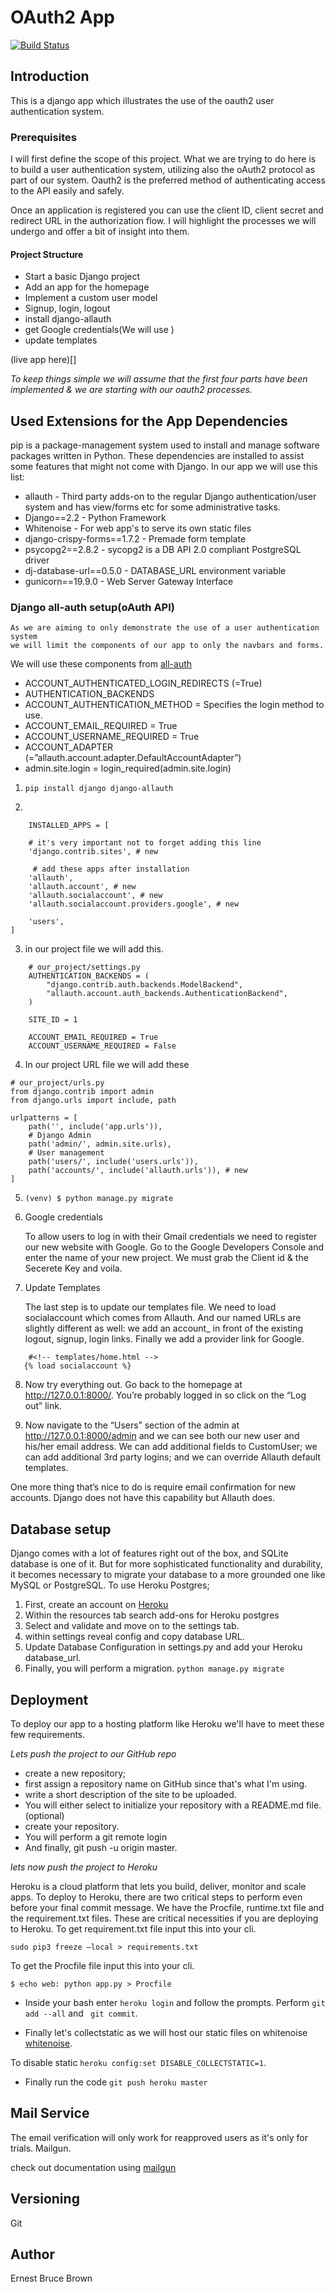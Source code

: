 # OAuth2 App


[![Build Status](https://travis-ci.org/nexto123/ouath2-api.svg?branch=master)](https://travis-ci.org/nexto123/ouath2-api)


## Introduction

This is a django app which illustrates the use of the oauth2 user authentication
system.


### Prerequisites

I will first define the scope of this project. What we are trying to do here is to build a user authentication system,
utilizing also the oAuth2 protocol as part of our system. Oauth2 is the preferred method of authenticating access to the API
easily and safely. 

Once an application is registered you can use the client ID, client secret and redirect URL in the authorization flow. 
I will highlight the processes we will undergo and offer a bit of insight into them.

#### Project Structure

* Start a basic Django project
* Add an app for the homepage
* Implement a custom user model
* Signup, login, logout
* install django-allauth
* get Google credentials(We will use )
* update templates

(live app here)[]

*To keep things simple we will assume that the first four parts have been 
implemented & we are starting with our oauth2 processes.*


## Used Extensions for the App Dependencies

 pip is a package-management system used to install and manage software packages written in Python.
 These dependencies are installed to assist some features that might not come with Django. In our app we will use this list:

* allauth - Third party adds-on to the regular Django authentication/user system and has view/forms etc for some administrative tasks.
* Django==2.2 - Python Framework
* Whitenoise - For web app's to serve its own static files
* django-crispy-forms==1.7.2 - Premade form template
* psycopg2==2.8.2 - sycopg2 is a DB API 2.0 compliant PostgreSQL driver
* dj-database-url==0.5.0 - DATABASE_URL environment variable
* gunicorn==19.9.0 - Web Server Gateway Interface 

### Django all-auth setup(oAuth API)

    As we are aiming to only demonstrate the use of a user authentication system 
    we will limit the components of our app to only the navbars and forms.

We will use these components from [all-auth](https://django-allauth.readthedocs.io/en/latest/configuration.html)

* ACCOUNT_AUTHENTICATED_LOGIN_REDIRECTS (=True)
* AUTHENTICATION_BACKENDS 
* ACCOUNT_AUTHENTICATION_METHOD = Specifies the login method to use.
* ACCOUNT_EMAIL_REQUIRED = True
* ACCOUNT_USERNAME_REQUIRED = True
* ACCOUNT_ADAPTER (=”allauth.account.adapter.DefaultAccountAdapter”)
* admin.site.login = login_required(admin.site.login)



1. ``pip install django django-allauth``

2. 

```
    INSTALLED_APPS = [
    
    # it's very important not to forget adding this line
    'django.contrib.sites', # new
    
     # add these apps after installation
    'allauth',
    'allauth.account', # new
    'allauth.socialaccount', # new
    'allauth.socialaccount.providers.google', # new

    'users',  
]

```
3. in our project file we will add this.
```
    # our_project/settings.py
    AUTHENTICATION_BACKENDS = (
        "django.contrib.auth.backends.ModelBackend",
        "allauth.account.auth_backends.AuthenticationBackend",
    )
    
    SITE_ID = 1
    
    ACCOUNT_EMAIL_REQUIRED = True
    ACCOUNT_USERNAME_REQUIRED = False

```
4. In our project URL file we will add these
```
# our_project/urls.py
from django.contrib import admin
from django.urls import include, path

urlpatterns = [
    path('', include('app.urls')),
    # Django Admin
    path('admin/', admin.site.urls),
    # User management
    path('users/', include('users.urls')),
    path('accounts/', include('allauth.urls')), # new
]

```
5. ```(venv) $ python manage.py migrate```

6. Google credentials

    To allow users to log in with their Gmail credentials we need to register our new website with Google. Go to the 
    Google Developers Console and enter the name of your new project. We must grab the Client id & the Secerete Key and voila.
    
7. Update Templates
    
    The last step is to update our templates file. We need to load socialaccount which comes from Allauth. And our named URLs 
    are slightly different as well: we add an account_ in front of the existing logout, signup, 
    login links. Finally we add a provider link for Google.   
    
 ```
     #<!-- templates/home.html -->
    {% load socialaccount %}

```

8. Now try everything out. Go back to the homepage at http://127.0.0.1:8000/. 
You’re probably logged in so click on the “Log out” link.

9. Now navigate to the “Users” section of the admin at http://127.0.0.1:8000/admin and 
we can see both our new user and his/her email address. We can add additional fields to CustomUser;
we can add additional 3rd party logins; and we can override Allauth default templates.

One more thing that’s nice to do is require email confirmation for new accounts. 
Django does not have this capability but Allauth does.


## Database setup

Django comes with a lot of features right out of the box, and SQLite database is one of it. But for more sophisticated 
functionality and durability, it becomes necessary to migrate your database to a more grounded one like MySQL or PostgreSQL.
To use Heroku Postgres;

1. First, create an account on [Heroku](www.heroku.com)
2. Within the resources tab search add-ons for Heroku postgres
3. Select and validate and move on to the settings tab.
4. within settings reveal config and copy database URL.
5. Update Database Configuration in settings.py and add your Heroku database_url.
6. Finally, you will perform a migration.
    ``` python manage.py migrate ```
    
 ## Deployment

To deploy our app to a hosting platform like Heroku we'll have to meet these few requirements.

 *Lets push the project to our GitHub repo*

* create a new repository;
* first assign a repository name on GitHub since that's what I'm using.
* write a short description of the site to be uploaded.
* You will either select to initialize your repository with a README.md file. (optional)
* create your repository.
* You will perform a git remote login
* And finally, git push -u origin master.


*lets now push the project to Heroku*

Heroku is a cloud platform that lets you build, deliver, monitor and scale apps.
To deploy to Heroku, there are two critical steps to perform even before your final commit message.
We have the Procfile, runtime.txt file and the requirement.txt files. 
These are critical necessities if you are deploying to Heroku.
To get requirement.txt file input this into your cli.
```
sudo pip3 freeze —local > requirements.txt
```
To get the Procfile file input this into your cli.
```
$ echo web: python app.py > Procfile
```
* Inside your bash enter ``heroku login`` and follow the prompts. Perform ``git add --all`` and `` git commit``.

* Finally let's collectstatic as we will host our static files on whitenoise [whitenoise](http://whitenoise.evans.io/en/stable/).

 To disable static ``heroku config:set DISABLE_COLLECTSTATIC=1``.

* Finally run the code ``git push heroku master``
   
## Mail Service

The email verification will only work for reapproved users as it's only for trials.
Mailgun.

check out documentation using [mailgun](https://documentation.mailgun.com/en/latest/)


## Versioning

 Git


## Author

Ernest Bruce Brown
   
   